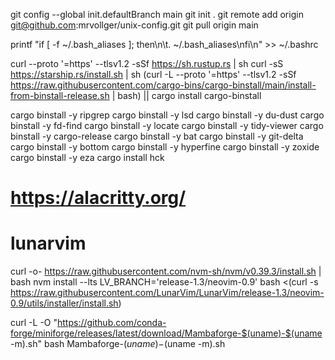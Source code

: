 git config --global init.defaultBranch main
git init .
git remote add origin git@github.com:mrvollger/unix-config.git
git pull origin main


printf "if [ -f ~/.bash_aliases ]; then\n\t. ~/.bash_aliases\nfi\n" >> ~/.bashrc

curl --proto '=https' --tlsv1.2 -sSf https://sh.rustup.rs | sh
curl -sS https://starship.rs/install.sh | sh
(curl -L --proto '=https' --tlsv1.2 -sSf https://raw.githubusercontent.com/cargo-bins/cargo-binstall/main/install-from-binstall-release.sh | bash) || cargo install cargo-binstall



cargo binstall -y ripgrep
cargo binstall -y lsd
cargo binstall -y du-dust
cargo binstall -y fd-find
cargo binstall -y locate
cargo binstall -y tidy-viewer 
cargo binstall -y cargo-release
cargo binstall -y bat
cargo binstall -y git-delta
cargo binstall -y bottom
cargo binstall -y hyperfine
cargo binstall -y zoxide 
cargo binstall -y eza
cargo install hck

# https://alacritty.org/

# lunarvim 
curl -o- https://raw.githubusercontent.com/nvm-sh/nvm/v0.39.3/install.sh | bash
nvm install --lts
LV_BRANCH='release-1.3/neovim-0.9' bash <(curl -s https://raw.githubusercontent.com/LunarVim/LunarVim/release-1.3/neovim-0.9/utils/installer/install.sh)

curl -L -O "https://github.com/conda-forge/miniforge/releases/latest/download/Mambaforge-$(uname)-$(uname -m).sh"
bash Mambaforge-$(uname)-$(uname -m).sh


